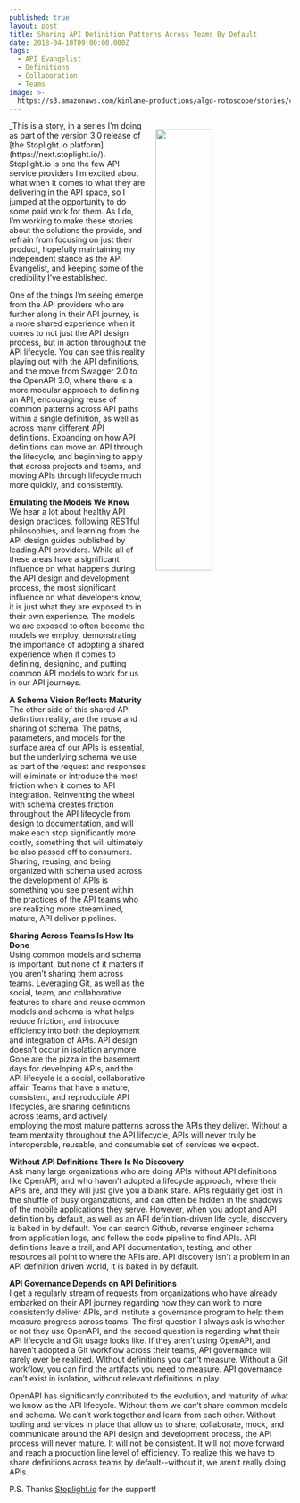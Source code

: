 ```yaml
---
published: true
layout: post
title: Sharing API Definition Patterns Across Teams By Default
date: 2018-04-10T09:00:00.000Z
tags:
  - API Evangelist
  - Definitions
  - Collaboration
  - Teams
image: >-
  https://s3.amazonaws.com/kinlane-productions/algo-rotoscope/stories/carryload_smoking_cigarette.jpg
---
```

<p><img src="{{ page.image }}" width="45%" align="right" style="padding: 15px;" /></p>_This is a story, in a series I’m doing as part of the version 3.0 release of [the Stoplight.io platform](https://next.stoplight.io/). Stoplight.io is one the few API service providers I’m excited about what when it comes to what they are delivering in the API space, so I jumped at the opportunity to do some paid work for them. As I do, I’m working to make these stories about the solutions the provide, and refrain from focusing on just their product, hopefully maintaining my independent stance as the API Evangelist, and keeping some of the credibility I’ve established._

One of the things I’m seeing emerge from the API providers who are further along in their API journey, is a more shared experience when it comes to not just the API design process, but in action throughout the API lifecycle. You can see this reality playing out with the API definitions, and the move from Swagger 2.0 to the OpenAPI 3.0, where there is a more modular approach to defining an API, encouraging reuse of common patterns across API paths within a single definition, as well as across many different API definitions. Expanding on how API definitions can move an API through the lifecycle, and beginning to apply that across projects and teams, and moving APIs through lifecycle much more quickly, and consistently.

**Emulating the Models We Know**<br />
We hear a lot about healthy API design practices, following RESTful philosophies, and learning from the API design guides published by leading API providers. While all of these areas have a significant influence on what happens during the API design and development process, the most significant influence on what developers know, it is just what they are exposed to in their own experience. The models we are exposed to often become the models we employ, demonstrating the importance of adopting a shared experience when it comes to defining, designing, and putting common API models to work for us in our API journeys.

**A Schema Vision Reflects Maturity**<br />
The other side of this shared API definition reality, are the reuse and sharing of schema. The paths, parameters, and models for the surface area of our APIs is essential, but the underlying schema we use as part of the request and responses will eliminate or introduce the most friction when it comes to API integration. Reinventing the wheel with schema creates friction throughout the API lifecycle from design to documentation, and will make each stop significantly more costly, something that will ultimately be also passed off to consumers. Sharing, reusing, and being organized with schema used across the development of APIs is something you see present within the practices of the API teams who are realizing more streamlined, mature, API deliver pipelines.

**Sharing Across Teams Is How Its Done**<br />
Using common models and schema is important, but none of it matters if you aren’t sharing them across teams. Leveraging Git, as well as the social, team, and collaborative features to share and reuse common models and schema is what helps reduce friction, and introduce efficiency into both the deployment and integration of APIs. API design doesn’t occur in isolation anymore. Gone are the pizza in the basement days for developing APIs, and the API lifecycle is a social, collaborative affair. Teams that have a mature, consistent, and reproducible API lifecycles, are sharing definitions across teams, and actively employing the most mature patterns across the APIs they deliver. Without a team mentality throughout the API lifecycle, APIs will never truly be interoperable, reusable, and consumable set of services we expect.

**Without API Definitions There Is No Discovery**<br />
Ask many large organizations who are doing APIs without API definitions like OpenAPI, and who haven’t adopted a lifecycle approach, where their APIs are, and they will just give you a blank stare. APIs regularly get lost in the shuffle of busy organizations, and can often be hidden in the shadows of the mobile applications they serve. However, when you adopt and API definition by default, as well as an API definition-driven life cycle, discovery is baked in by default. You can search Github, reverse engineer schema from application logs, and follow the code pipeline to find APIs. API definitions leave a trail, and API documentation, testing, and other resources all point to where the APIs are. API discovery isn’t a problem in an API definition driven world, it is baked in by default.

**API Governance Depends on API Definitions**<br />
I get a regularly stream of requests from organizations who have already embarked on their API journey regarding how they can work to more consistently deliver APIs, and institute a governance program to help them measure progress across teams. The first question I always ask is whether or not they use OpenAPI, and the second question is regarding what their API lifecycle and Git usage looks like. If they aren’t using OpenAPI, and haven’t adopted a Git workflow across their teams, API governance will rarely ever be realized. Without definitions you can’t measure. Without a Git workflow, you can find the artifacts you need to measure. API governance can’t exist in isolation, without relevant definitions in play.

OpenAPI has significantly contributed to the evolution, and maturity of what we know as the API lifecycle. Without them we can’t share common models and schema. We can’t work together and learn from each other.  Without tooling and services in place that allow us to share, collaborate, mock, and communicate around the API design and development process, the API process will never mature. It will not be consistent. It will not move forward and reach a production line level of efficiency. To realize this we have to share definitions across teams by default--without it, we aren’t really doing APIs.

P.S. Thanks [Stoplight.io](https://next.stoplight.io/) for the support!
